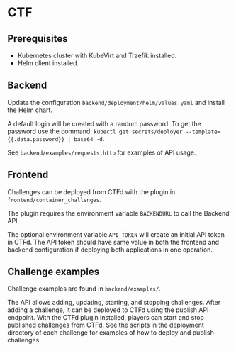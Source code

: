 
# CTF

## Prerequisites

- Kubernetes cluster with KubeVirt and Traefik installed.
- Helm client installed.

## Backend

Update the configuration `backend/deployment/helm/values.yaml` and install the Helm chart.

A default login will be created with a random password. To get the password use the command: `kubectl get secrets/deployer --template={{.data.password}} | base64 -d`.

See `backend/examples/requests.http` for examples of API usage.

## Frontend

Challenges can be deployed from CTFd with the plugin in `frontend/container_challenges`.

The plugin requires the environment variable `BACKENDURL` to call the Backend API.

The optional environment variable `API_TOKEN` will create an initial API token in CTFd. The API token should have same value in both the frontend and backend configuration if deploying both applications in one operation.

## Challenge examples

Challenge examples are found in `backend/examples/`.

The API allows adding, updating, starting, and stopping challenges. After adding a challenge, it can be deployed to CTFd using the publish API endpoint. With the CTFd plugin installed, players can start and stop published challenges from CTFd. See the scripts in the deployment directory of each challenge for examples of how to deploy and publish challenges.
